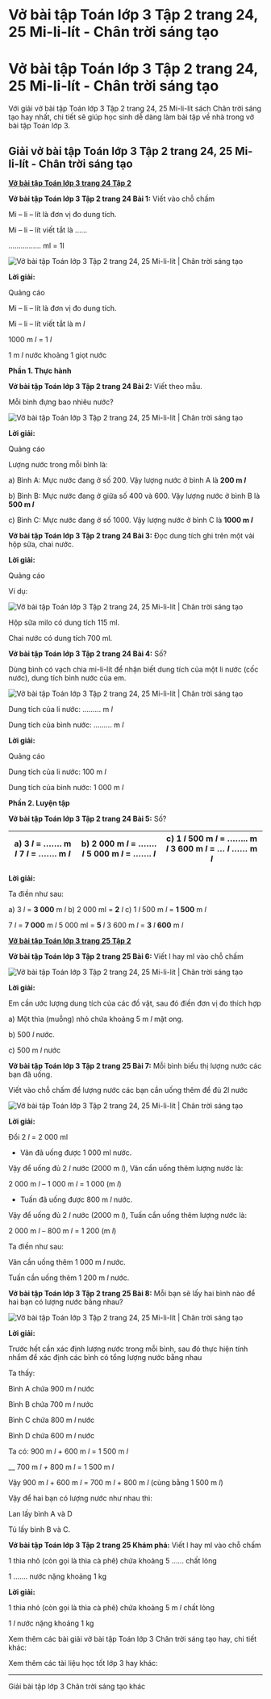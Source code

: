 # Vở bài tập Toán lớp 3 Tập 2 trang 24, 25 Mi-li-lít - Chân trời sáng tạo

# Vở bài tập Toán lớp 3 Tập 2 trang 24, 25 Mi-li-lít - Chân trời sáng tạo

Với giải vở bài tập Toán lớp 3 Tập 2 trang 24, 25 Mi-li-lít sách Chân trời sáng tạo hay nhất, chi tiết sẽ giúp học sinh dễ dàng làm bài tập về nhà trong vở bài tập Toán lớp 3.

## Giải vở bài tập Toán lớp 3 Tập 2 trang 24, 25 Mi-li-lít - Chân trời sáng tạo

[**Vở bài tập Toán lớp 3 trang 24 Tập 2**](https://vietjack.com/vbt-toan-3-ct/vbt-toan-lop-3-trang-24-tap-2.jsp)

**Vở bài tập Toán lớp 3 Tập 2 trang 24 Bài 1:** Viết vào chỗ chấm

Mi – li – lít là đơn vị đo dung tích.

Mi – li – lít viết tắt là ……

……………. ml = 1l

![Vở bài tập Toán lớp 3 Tập 2 trang 24, 25 Mi-li-lít | Chân trời sáng tạo](https://vietjack.com/vbt-toan-3-ct/images/mi-li-lit.PNG)

**Lời giải:**

Quảng cáo

Mi – li – lít là đơn vị đo dung tích.

Mi – li – lít viết tắt là m _l_

1000 m _l_ = 1 _l_

1 m _l_ nước khoảng 1 giọt nước

**Phần 1. Thực hành**

**Vở bài tập Toán lớp 3 Tập 2 trang 24 Bài 2:** Viết theo mẫu.

Mỗi bình đựng bao nhiêu nước?

![Vở bài tập Toán lớp 3 Tập 2 trang 24, 25 Mi-li-lít | Chân trời sáng tạo](https://vietjack.com/vbt-toan-3-ct/images/mi-li-lit-1.PNG)

**Lời giải:**

Quảng cáo

Lượng nước trong mỗi bình là:

a) Bình A: Mực nước đang ở số 200. Vậy lượng nước ở bình A là **200 m _l_**

b) Bình B: Mực nước đang ở giữa số 400 và 600. Vậy lượng nước ở bình B là **500 m _l_**

c) Bình C: Mực nước đang ở số 1000. Vậy lượng nước ở bình C là **1000 m _l_**

**Vở bài tập Toán lớp 3 Tập 2 trang 24 Bài 3:** Đọc dung tích ghi trên một vài hộp sữa, chai nước.

**Lời giải:**

Quảng cáo

Ví dụ:

![Vở bài tập Toán lớp 3 Tập 2 trang 24, 25 Mi-li-lít | Chân trời sáng tạo](https://vietjack.com/vbt-toan-3-ct/images/mi-li-lit-2.PNG)

Hộp sữa milo có dung tích 115 ml.

Chai nước có dung tích 700 ml. 

**Vở bài tập Toán lớp 3 Tập 2 trang 24 Bài 4:** Số?

Dùng bình có vạch chia mi-li-lít để nhận biết dung tích của một li nước (cốc nước), dung tích bình nước của em.

![Vở bài tập Toán lớp 3 Tập 2 trang 24, 25 Mi-li-lít | Chân trời sáng tạo](https://vietjack.com/vbt-toan-3-ct/images/mi-li-lit-3.PNG)

Dung tích của li nước: ……… m _l_

Dung tích của bình nước: ……… m _l_

**Lời giải:**

Quảng cáo

Dung tích của li nước: 100 m _l_

Dung tích của bình nước: 1 000 m _l_

**Phần 2. Luyện tập**

**Vở bài tập Toán lớp 3 Tập 2 trang 24 Bài 5:** Số?

a) 3  _l_ = ……. m _l_ 7 _l_ = ……. m _l_ |  b) 2 000 m _l_ = ……. _l_ 5 000 m _l_ = ……. _l_ |  c) 1 _l_ 500 m _l_ = …….. m _l_ 3 600 m _l_ = … _l_ …… m _l_  
---|---|---  
  
**Lời giải:**

Ta điền như sau:

a) 3  _l_ = **3 000** m _l_ b) 2 000 ml = **2**  _l_ c) 1  _l_ 500 m _l_ = **1 500** m _l_

7  _l_ = **7 000** m _l_ 5 000 ml = **5**  _l_ 3 600 m _l_ = **3**  _l_ **600** m _l_

[**Vở bài tập Toán lớp 3 trang 25 Tập 2**](https://vietjack.com/vbt-toan-3-ct/vbt-toan-lop-3-trang-25-tap-2.jsp)

**Vở bài tập Toán lớp 3 Tập 2 trang 25 Bài 6:** Viết l hay ml vào chỗ chấm

![Vở bài tập Toán lớp 3 Tập 2 trang 24, 25 Mi-li-lít | Chân trời sáng tạo](https://vietjack.com/vbt-toan-3-ct/images/mi-li-lit-4.PNG)

**Lời giải:**

Em cần ước lượng dung tích của các đồ vật, sau đó điền đơn vị đo thích hợp 

a) Một thìa (muỗng) nhỏ chứa khoảng 5 m _l_ mật ong.

b) 500  _l_ nước.

c) 500 m _l_ nước

**Vở bài tập Toán lớp 3 Tập 2 trang 25 Bài 7:** Mỗi bình biểu thị lượng nước các bạn đã uống. 

Viết vào chỗ chấm để lượng nước các bạn cần uống thêm để đủ 2l nước

![Vở bài tập Toán lớp 3 Tập 2 trang 24, 25 Mi-li-lít | Chân trời sáng tạo](https://vietjack.com/vbt-toan-3-ct/images/mi-li-lit-5.PNG)

**Lời giải:**

Đổi 2  _l_ = 2 000 ml

* Vân đã uống được 1 000 ml nước. 

Vậy để uống đủ 2 _l_ nước (2000 m _l_), Vân cần uống thêm lượng nước là:

2 000 m _l_ – 1 000 m _l_ = 1 000 (m _l_)

* Tuấn đã uống được 800 m _l_ nước. 

Vậy để uống đủ 2 _l_ nước (2000 m _l_), Tuấn cần uống thêm lượng nước là: 

2 000 m _l_ – 800 m _l_ = 1 200 (m _l_)

Ta điền như sau:

Vân cần uống thêm 1 000 m _l_ nước.

Tuấn cần uống thêm 1 200 m _l_ nước.

**Vở bài tập Toán lớp 3 Tập 2 trang 25 Bài 8:** Mỗi bạn sẽ lấy hai bình nào để hai bạn có lượng nước bằng nhau?

![Vở bài tập Toán lớp 3 Tập 2 trang 24, 25 Mi-li-lít | Chân trời sáng tạo](https://vietjack.com/vbt-toan-3-ct/images/mi-li-lit-6.PNG)

**Lời giải:**

Trước hết cần xác định lượng nước trong mỗi bình, sau đó thực hiện tính nhẩm để xác định các bình có tổng lượng nước bằng nhau

Ta thấy:

Bình A chứa 900 m _l_ nước

Bình B chứa 700 m _l_ nước

Bình C chứa 800 m _l_ nước

Bình D chứa 600 m _l_ nước

Ta có: 900 m _l_ \+ 600 m _l_ = 1 500 m _l_

__ 700 m _l +_ 800 m _l_ = 1 500 m _l_

Vậy 900 m _l_ \+ 600 m _l_ = 700 m _l_ \+ 800 m _l_ (cùng bằng 1 500 m _l_)

Vậy để hai bạn có lượng nước như nhau thì: 

Lan lấy bình A và D

Tú lấy bình B và C.

**Vở bài tập Toán lớp 3 Tập 2 trang 25 Khám phá:** Viết l hay ml vào chỗ chấm

1 thìa nhỏ (còn gọi là thìa cà phê) chứa khoảng 5 …… chất lỏng

1 ……. nước nặng khoảng 1 kg

**Lời giải:**

1 thìa nhỏ (còn gọi là thìa cà phê) chứa khoảng 5 m _l_ chất lỏng

1 _l_ nước nặng khoảng 1 kg

Xem thêm các bài giải vở bài tập Toán lớp 3 Chân trời sáng tạo hay, chi tiết khác:

Xem thêm các tài liệu học tốt lớp 3 hay khác:

* * *

Giải bài tập lớp 3 Chân trời sáng tạo khác
